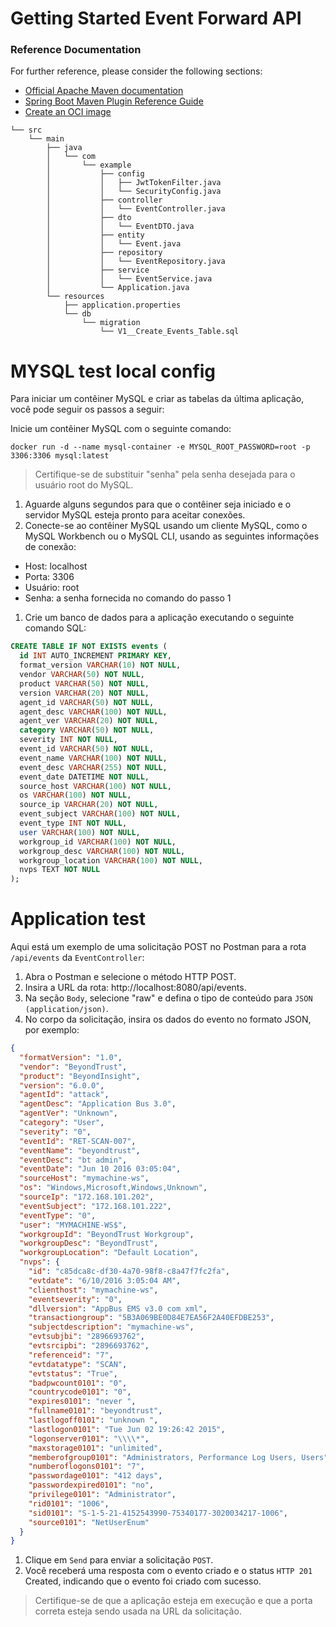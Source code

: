 # Getting Started Event Forward API

### Reference Documentation
For further reference, please consider the following sections:

* [Official Apache Maven documentation](https://maven.apache.org/guides/index.html)
* [Spring Boot Maven Plugin Reference Guide](https://docs.spring.io/spring-boot/docs/3.1.1/maven-plugin/reference/html/)
* [Create an OCI image](https://docs.spring.io/spring-boot/docs/3.1.1/maven-plugin/reference/html/#build-image)


```shell
└── src
    └── main
        ├── java
        │   └── com
        │       └── example
        │           ├── config
        │           │   ├── JwtTokenFilter.java
        │           │   └── SecurityConfig.java
        │           ├── controller
        │           │   └── EventController.java
        │           ├── dto
        │           │   └── EventDTO.java
        │           ├── entity
        │           │   └── Event.java
        │           ├── repository
        │           │   └── EventRepository.java
        │           ├── service
        │           │   └── EventService.java
        │           └── Application.java
        └── resources
            ├── application.properties
            └── db
                └── migration
                    └── V1__Create_Events_Table.sql
```

# MYSQL test local config

Para iniciar um contêiner MySQL e criar as tabelas da última aplicação, você pode seguir os passos a seguir:

Inicie um contêiner MySQL com o seguinte comando:

```shell
docker run -d --name mysql-container -e MYSQL_ROOT_PASSWORD=root -p 3306:3306 mysql:latest
```

> Certifique-se de substituir "senha" pela senha desejada para o usuário root do MySQL.

1. Aguarde alguns segundos para que o contêiner seja iniciado e o servidor MySQL esteja pronto para aceitar conexões.
2. Conecte-se ao contêiner MySQL usando um cliente MySQL, como o MySQL Workbench ou o MySQL CLI, usando as seguintes informações de conexão:

- Host: localhost
- Porta: 3306
- Usuário: root
- Senha: a senha fornecida no comando do passo 1

1. Crie um banco de dados para a aplicação executando o seguinte comando SQL:

```sql
CREATE TABLE IF NOT EXISTS events (
  id INT AUTO_INCREMENT PRIMARY KEY,
  format_version VARCHAR(10) NOT NULL,
  vendor VARCHAR(50) NOT NULL,
  product VARCHAR(50) NOT NULL,
  version VARCHAR(20) NOT NULL,
  agent_id VARCHAR(50) NOT NULL,
  agent_desc VARCHAR(100) NOT NULL,
  agent_ver VARCHAR(20) NOT NULL,
  category VARCHAR(50) NOT NULL,
  severity INT NOT NULL,
  event_id VARCHAR(50) NOT NULL,
  event_name VARCHAR(100) NOT NULL,
  event_desc VARCHAR(255) NOT NULL,
  event_date DATETIME NOT NULL,
  source_host VARCHAR(100) NOT NULL,
  os VARCHAR(100) NOT NULL,
  source_ip VARCHAR(20) NOT NULL,
  event_subject VARCHAR(100) NOT NULL,
  event_type INT NOT NULL,
  user VARCHAR(100) NOT NULL,
  workgroup_id VARCHAR(100) NOT NULL,
  workgroup_desc VARCHAR(100) NOT NULL,
  workgroup_location VARCHAR(100) NOT NULL,
  nvps TEXT NOT NULL
);
```

# Application test

Aqui está um exemplo de uma solicitação POST no Postman para a rota `/api/events` da `EventController`:

1. Abra o Postman e selecione o método HTTP POST.
2. Insira a URL da rota: http://localhost:8080/api/events.
3. Na seção `Body`, selecione "raw" e defina o tipo de conteúdo para `JSON (application/json)`.
4. No corpo da solicitação, insira os dados do evento no formato JSON, por exemplo:

```json
{
  "formatVersion": "1.0",
  "vendor": "BeyondTrust",
  "product": "BeyondInsight",
  "version": "6.0.0",
  "agentId": "attack",
  "agentDesc": "Application Bus 3.0",
  "agentVer": "Unknown",
  "category": "User",
  "severity": "0",
  "eventId": "RET-SCAN-007",
  "eventName": "beyondtrust",
  "eventDesc": "bt admin",
  "eventDate": "Jun 10 2016 03:05:04",
  "sourceHost": "mymachine-ws",
  "os": "Windows,Microsoft,Windows,Unknown",
  "sourceIp": "172.168.101.202",
  "eventSubject": "172.168.101.222",
  "eventType": "0",
  "user": "MYMACHINE-WS$",
  "workgroupId": "BeyondTrust Workgroup",
  "workgroupDesc": "BeyondTrust",
  "workgroupLocation": "Default Location",
  "nvps": {
    "id": "c85dca8c-df30-4a70-98f8-c8a47f7fc2fa",
    "evtdate": "6/10/2016 3:05:04 AM",
    "clienthost": "mymachine-ws",
    "eventseverity": "0",
    "dllversion": "AppBus EMS v3.0 com xml",
    "transactiongroup": "5B3A069BE0D84E7EA56F2A40EFDBE253",
    "subjectdescription": "mymachine-ws",
    "evtsubjbi": "2896693762",
    "evtsrcipbi": "2896693762",
    "referenceid": "7",
    "evtdatatype": "SCAN",
    "evtstatus": "True",
    "badpwcount0101": "0",
    "countrycode0101": "0",
    "expires0101": "never ",
    "fullname0101": "beyondtrust",
    "lastlogoff0101": "unknown ",
    "lastlogon0101": "Tue Jun 02 19:26:42 2015",
    "logonserver0101": "\\\\*",
    "maxstorage0101": "unlimited",
    "memberofgroup0101": "Administrators, Performance Log Users, Users",
    "numberoflogons0101": "7",
    "passwordage0101": "412 days",
    "passwordexpired0101": "no",
    "privilege0101": "Administrator",
    "rid0101": "1006",
    "sid0101": "S-1-5-21-4152543990-75340177-3020034217-1006",
    "source0101": "NetUserEnum"
  }
}
```

1. Clique em `Send` para enviar a solicitação `POST`.
2. Você receberá uma resposta com o evento criado e o status `HTTP 201` Created, indicando que o evento foi criado com sucesso.

> Certifique-se de que a aplicação esteja em execução e que a porta correta esteja sendo usada na URL da solicitação.